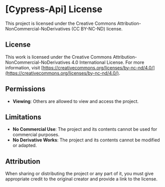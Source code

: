 # [Cypress-Api] License
This project is licensed under the Creative Commons Attribution-NonCommercial-NoDerivatives (CC BY-NC-ND) license.

## License
This work is licensed under the Creative Commons Attribution-NonCommercial-NoDerivatives 4.0 International License. For more information, visit [https://creativecommons.org/licenses/by-nc-nd/4.0/](https://creativecommons.org/licenses/by-nc-nd/4.0/).

## Permissions
- **Viewing**: Others are allowed to view and access the project.

## Limitations
- **No Commercial Use**: The project and its contents cannot be used for commercial purposes.
- **No Derivative Works**: The project and its contents cannot be modified or adapted.

## Attribution
When sharing or distributing the project or any part of it, you must give appropriate credit to the original creator and provide a link to the license.
